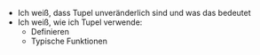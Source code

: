 - Ich weiß, dass Tupel unveränderlich sind und was das bedeutet
- Ich weiß, wie ich Tupel verwende:
  - Definieren
  - Typische Funktionen
